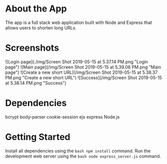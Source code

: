 # About the App

The app is a full stack web application built with Node and Express that allows users to shorten long URLs.

# Screenshots

![Login page](./img/Screen Shot 2019-05-15 at 5.37.14 PM.png "Login page")
![Main page](/img/Screen Shot 2019-05-15 at 5.39.08 PM.png "Main page")
![Create a new short URL](/img/Screen Shot 2019-05-15 at 5.38.37 PM.png "Create a new short URL")
![Success](/img/Screen Shot 2019-05-15 at 5.38.14 PM.png "Success")

# Dependencies

bcrypt
body-parser
cookie-session
ejs
express
Node.js

# Getting Started

Install all dependencies using the `bash npm install` command.
Run the development web server using the `bash node express_server.js` command.
